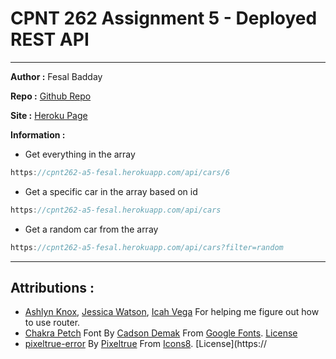 # CPNT 262 Assignment 5 - Deployed REST API

---

**Author :** Fesal Badday

**Repo :** [Github Repo](https://github.com/FesalBadday/cpnt262-a5)

**Site :** [Heroku Page](https://cpnt262-a5-fesal.herokuapp.com)

**Information :**

 - Get everything in the array

 ```js
 https://cpnt262-a5-fesal.herokuapp.com/api/cars/6
 ```

 - Get a specific car in the array based on id

 ```js
 https://cpnt262-a5-fesal.herokuapp.com/api/cars
 ```

 - Get a random car from the array

 ```js
 https://cpnt262-a5-fesal.herokuapp.com/api/cars?filter=random
 ```

---

## Attributions :
- [Ashlyn Knox](https://github.com/lilyx13), [Jessica Watson](https://github.com/Enyorose), [Icah Vega](https://github.com/Icahpv) For helping me figure out how to use router. 
- [Chakra Petch](https://fonts.google.com/specimen/Chakra+Petch#standard-styles) Font By [Cadson Demak](https://fonts.google.com/?query=Cadson+Demak) From [Google Fonts](https://fonts.google.com). [License](https://developers.google.com/fonts)
- [pixeltrue-error](https://icons8.com/illustrations/illustration/pixeltrue-error) By [Pixeltrue](https://www.pixeltrue.com/packs) From [Icons8](https://www.icons8.com). [License](https://